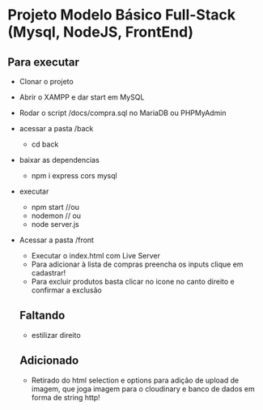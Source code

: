 # Projeto Modelo Básico Full-Stack (Mysql, NodeJS, FrontEnd)
## Para executar
- Clonar o projeto
- Abrir o XAMPP e dar start em MySQL
- Rodar o script /docs/compra.sql no MariaDB ou PHPMyAdmin
- acessar a pasta /back
    - cd back
- baixar as dependencias
    - npm i express cors mysql
- executar
    - npm start //ou
    - nodemon // ou
    - node server.js
- Acessar a pasta /front
    - Executar o index.html com Live Server
    - Para adicionar à lista de compras preencha os inputs clique em cadastrar!
    - Para excluir produtos basta clicar no icone no canto direito e confirmar a exclusão
    
    ## Faltando
    - estilizar direito
 
  ## Adicionado
    - Retirado do html selection e options para adição de upload de imagem, que joga imagem para o cloudinary e banco de dados em forma de string http!

